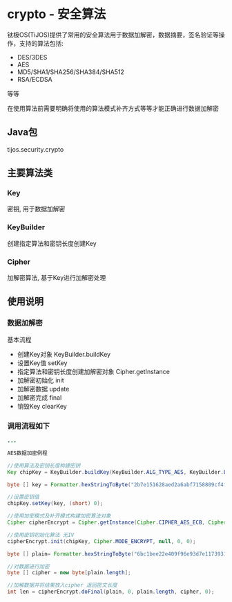# crypto - 安全算法

钛极OS(TiJOS)提供了常用的安全算法用于数据加解密，数据摘要，签名验证等操作，支持的算法包括:

- DES/3DES
- AES
- MD5/SHA1/SHA256/SHA384/SHA512
- RSA/ECDSA

等等

在使用算法前需要明确将使用的算法模式补齐方式等等才能正确进行数据加解密

## Java包

tijos.security.crypto

## 主要算法类

### Key

密钥, 用于数据加解密

### KeyBuilder 

创建指定算法和密钥长度创建Key

### Cipher 

加解密算法, 基于Key进行加解密处理

## 使用说明

### 数据加解密

基本流程

- 创建Key对象 KeyBuilder.buildKey
- 设置Key值 setKey
- 指定算法和密钥长度创建加解密对象 Cipher.getInstance
- 加解密初始化  init
- 加解密数据 update
- 加解密完成 final 
- 销毁Key  clearKey

### 调用流程如下

```java
...

AES数据加密例程

//使用算法及密钥长度构建密钥
Key chipKey = KeyBuilder.buildKey(KeyBuilder.ALG_TYPE_AES, KeyBuilder.LENGTH_AES_128);

byte [] key = Formatter.hexStringToByte("2b7e151628aed2a6abf7158809cf4f3c");

//设置密钥值 
chipKey.setKey(key, (short) 0);

//使用加密模式及补齐模式构建加密算法对象
Cipher cipherEncrypt = Cipher.getInstance(Cipher.CIPHER_AES_ECB, Cipher.PAD_NOPAD);

//使用密钥初始化算法 无IV
cipherEncrypt.init(chipKey, Cipher.MODE_ENCRYPT, null, 0, 0);

byte [] plain= Formatter.hexStringToByte("6bc1bee22e409f96e93d7e117393172a");

//对数据进行加密
byte [] cipher = new byte[plain.length];

//加解数据并将结果放入cipher 返回密文长度
int len = cipherEncrypt.doFinal(plain, 0, plain.length, cipher, 0);


```
